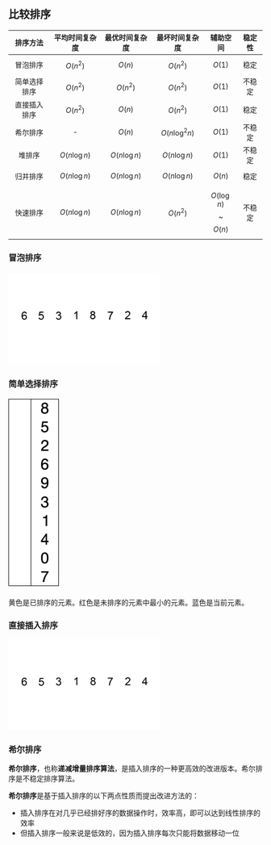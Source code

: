 ## 比较排序

| **排序方法** | **平均时间复杂度** | **最优时间复杂度** | **最坏时间复杂度** | **辅助空间** | **稳定性** |
| :---: | :---: | :---: | :---: | :---: | :---: |
| 冒泡排序 | $$O(n^2)$$ | $$O(n)$$ | $$O(n^2)$$ | $$O(1)$$ | 稳定 |
| 简单选择排序 | $$O(n^2)$$ | $$O(n^2)$$ | $$O(n^2)$$ | $$O(1)$$ | 不稳定 |
| 直接插入排序 | $$O(n^2)$$ | $$O(n)$$ | $$O(n^2)$$ | $$O(1)$$ | 稳定 |
| 希尔排序 | - | $$O(n)$$ | $$O(n{\log^2 n})$$ | $$O(1)$$ | 不稳定 |
| 堆排序 | $$O(n{\log n})$$ | $$O(n{\log n})$$ | $$O(n{\log n})$$ | $$O(1)$$ | 不稳定 |
| 归并排序 | $$O(n{\log n})$$ | $$O(n{\log n})$$ | $$O(n{\log n})$$ | $$O(n)$$ | 稳定 |
| 快速排序 | $$O(n{\log n})$$ | $$O(n{\log n})$$ | $$O(n^2)$$ | $$O({\log n})$$~$$O(n)$$ | 不稳定 |

### 冒泡排序

#### ![](/assets/bubble-sort.gif)

### 简单选择排序

#### ![](/assets/selection-sort.gif)

黄色是已排序的元素。红色是未排序的元素中最小的元素。蓝色是当前元素。

### 直接插入排序

![](/assets/insertion-sort.gif)

### 希尔排序

**希尔排序**，也称**递减增量排序算法**，是插入排序的一种更高效的改进版本。希尔排序是不稳定排序算法。

**希尔排序**是基于插入排序的以下两点性质而提出改进方法的：

* 插入排序在对几乎已经排好序的数据操作时，效率高，即可以达到线性排序的效率
* 但插入排序一般来说是低效的，因为插入排序每次只能将数据移动一位
